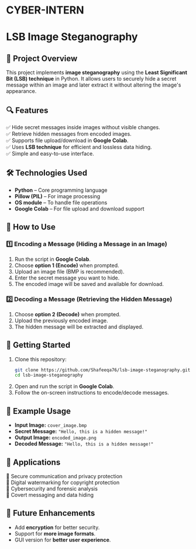 # CYBER-INTERN
# **LSB Image Steganography**  

## **📌 Project Overview**  
This project implements **image steganography** using the **Least Significant Bit (LSB) technique** in Python. It allows users to securely hide a secret message within an image and later extract it without altering the image's appearance.  

## **🔍 Features**  
✅ Hide secret messages inside images without visible changes.  
✅ Retrieve hidden messages from encoded images.  
✅ Supports file upload/download in **Google Colab**.  
✅ Uses **LSB technique** for efficient and lossless data hiding.  
✅ Simple and easy-to-use interface.  

## **🛠 Technologies Used**  
- **Python** – Core programming language  
- **Pillow (PIL)** – For image processing  
- **OS module** – To handle file operations  
- **Google Colab** – For file upload and download support  

## **📂 How to Use**  
### **1️⃣ Encoding a Message (Hiding a Message in an Image)**  
1. Run the script in **Google Colab**.  
2. Choose **option 1 (Encode)** when prompted.  
3. Upload an image file (BMP is recommended).  
4. Enter the secret message you want to hide.  
5. The encoded image will be saved and available for download.  

### **2️⃣ Decoding a Message (Retrieving the Hidden Message)**  
1. Choose **option 2 (Decode)** when prompted.  
2. Upload the previously encoded image.  
3. The hidden message will be extracted and displayed.  

## **🚀 Getting Started**  
1. Clone this repository:  
   ```bash
   git clone https://github.com/Shafeeqa76/lsb-image-steganography.git
   cd lsb-image-steganography
   ```
2. Open and run the script in **Google Colab**.  
3. Follow the on-screen instructions to encode/decode messages.  

## **📌 Example Usage**  
- **Input Image:** `cover_image.bmp`  
- **Secret Message:** `"Hello, this is a hidden message!"`  
- **Output Image:** `encoded_image.png`  
- **Decoded Message:** `"Hello, this is a hidden message!"`  

## **📖 Applications**  
🔹 Secure communication and privacy protection  
🔹 Digital watermarking for copyright protection  
🔹 Cybersecurity and forensic analysis  
🔹 Covert messaging and data hiding  

## **🎯 Future Enhancements**  
- Add **encryption** for better security.  
- Support for **more image formats**.  
- GUI version for **better user experience**.  

